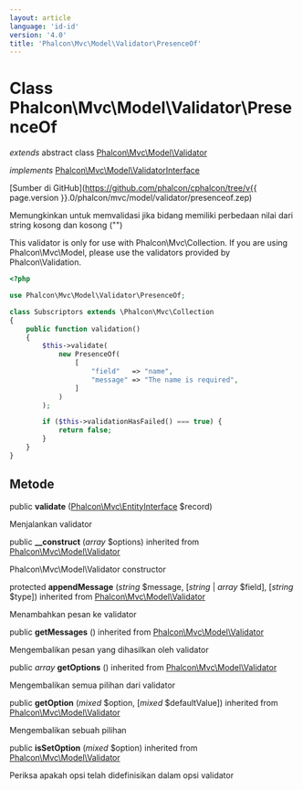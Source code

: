 ```yaml
---
layout: article
language: 'id-id'
version: '4.0'
title: 'Phalcon\Mvc\Model\Validator\PresenceOf'
---
```

# Class **Phalcon\Mvc\Model\Validator\PresenceOf**

*extends* abstract class [Phalcon\Mvc\Model\Validator](Phalcon_Mvc_Model_Validator)

*implements* [Phalcon\Mvc\Model\ValidatorInterface](Phalcon_Mvc_Model_ValidatorInterface)

[Sumber di GitHub](https://github.com/phalcon/cphalcon/tree/v{{ page.version }}.0/phalcon/mvc/model/validator/presenceof.zep)

Memungkinkan untuk memvalidasi jika bidang memiliki perbedaan nilai dari string kosong dan kosong ("")

This validator is only for use with Phalcon\Mvc\Collection. If you are using Phalcon\Mvc\Model, please use the validators provided by Phalcon\Validation.

```php
<?php

use Phalcon\Mvc\Model\Validator\PresenceOf;

class Subscriptors extends \Phalcon\Mvc\Collection
{
    public function validation()
    {
        $this->validate(
            new PresenceOf(
                [
                    "field"   => "name",
                    "message" => "The name is required",
                ]
            )
        );

        if ($this->validationHasFailed() === true) {
            return false;
        }
    }
}

```

## Metode

public **validate** ([Phalcon\Mvc\EntityInterface](Phalcon_Mvc_EntityInterface) $record)

Menjalankan validator

public **__construct** (*array* $options) inherited from [Phalcon\Mvc\Model\Validator](Phalcon_Mvc_Model_Validator)

Phalcon\Mvc\Model\Validator constructor

protected **appendMessage** (*string* $message, [*string* | *array* $field], [*string* $type]) inherited from [Phalcon\Mvc\Model\Validator](Phalcon_Mvc_Model_Validator)

Menambahkan pesan ke validator

public **getMessages** () inherited from [Phalcon\Mvc\Model\Validator](Phalcon_Mvc_Model_Validator)

Mengembalikan pesan yang dihasilkan oleh validator

public *array* **getOptions** () inherited from [Phalcon\Mvc\Model\Validator](Phalcon_Mvc_Model_Validator)

Mengembalikan semua pilihan dari validator

public **getOption** (*mixed* $option, [*mixed* $defaultValue]) inherited from [Phalcon\Mvc\Model\Validator](Phalcon_Mvc_Model_Validator)

Mengembalikan sebuah pilihan

public **isSetOption** (*mixed* $option) inherited from [Phalcon\Mvc\Model\Validator](Phalcon_Mvc_Model_Validator)

Periksa apakah opsi telah didefinisikan dalam opsi validator